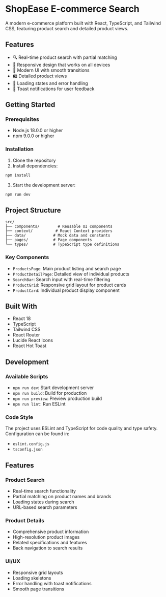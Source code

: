 # ShopEase E-commerce Search

A modern e-commerce platform built with React, TypeScript, and Tailwind CSS, featuring product search and detailed product views.

## Features

- 🔍 Real-time product search with partial matching
- 📱 Responsive design that works on all devices
- 🎨 Modern UI with smooth transitions
- 🛍️ Detailed product views
- 🔄 Loading states and error handling
- 📣 Toast notifications for user feedback

## Getting Started

### Prerequisites

- Node.js 18.0.0 or higher
- npm 9.0.0 or higher

### Installation

1. Clone the repository
2. Install dependencies:
```bash
npm install
```
3. Start the development server:
```bash
npm run dev
```

## Project Structure

```
src/
├── components/        # Reusable UI components
├── context/          # React Context providers
├── data/            # Mock data and constants
├── pages/           # Page components
└── types/           # TypeScript type definitions
```

### Key Components

- `ProductsPage`: Main product listing and search page
- `ProductDetailPage`: Detailed view of individual products
- `SearchBar`: Search input with real-time filtering
- `ProductGrid`: Responsive grid layout for product cards
- `ProductCard`: Individual product display component

## Built With

- React 18
- TypeScript
- Tailwind CSS
- React Router
- Lucide React Icons
- React Hot Toast

## Development

### Available Scripts

- `npm run dev`: Start development server
- `npm run build`: Build for production
- `npm run preview`: Preview production build
- `npm run lint`: Run ESLint

### Code Style

The project uses ESLint and TypeScript for code quality and type safety. Configuration can be found in:
- `eslint.config.js`
- `tsconfig.json`

## Features

### Product Search
- Real-time search functionality
- Partial matching on product names and brands
- Loading states during search
- URL-based search parameters

### Product Details
- Comprehensive product information
- High-resolution product images
- Related specifications and features
- Back navigation to search results

### UI/UX
- Responsive grid layouts
- Loading skeletons
- Error handling with toast notifications
- Smooth page transitions